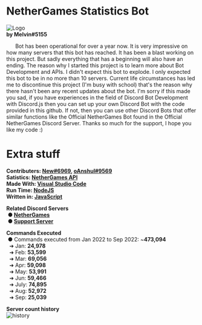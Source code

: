 # NetherGames Statistics Bot

![Logo](https://i.imgur.com/rHCguwn.png)<br>
**by Melvin#5155**


&nbsp;&nbsp;&nbsp;&nbsp;&nbsp;&nbsp;Bot has been operational for over a year now.
It is very impressive on how many servers that this bot has reached.
It has been a blast working on this project.
But sadly everything that has a beginning will also have an ending.
The reason why I started this project is to learn more about Bot Development and APIs.
I didn't expect this bot to explode.
I only expected this bot to be in no more than 10 servers. 
Current life circumstances has led me to discontinue this project (I'm busy with school) that's the reason why there hasn't been any recent updates about the bot.
I'm sorry if this made you sad, if you have experiences in the field of Discord Bot Development with Discord.js then you can set up your own Discord Bot with the code provided in this github.
If not, then you can use other Discord Bots that offer similar functions like the Official NetherGames Bot found in the Official NetherGames Discord Server.
Thanks so much for the support, I hope you like my code :)

# Extra stuff

**Contributers: [New#6969](https://discord.com/users/512638114687352832), [oAnshul#9569](https://discord.com/users/930119015785959474)**  
**Satistics: [NetherGames API](https://docs.nethergames.org/)**  
**Made With: [Visual Studio Code](https://code.visualstudio.com/)**  
**Run Time: [NodeJS](https://nodejs.org)**  
**Written in: [JavaScript](https://www.javascript.com/)**  

**Related Discord Servers**  
&nbsp;**● [NetherGames](https://discord.gg/ng)**  
&nbsp;**● [Support Server](https://discord.gg/aMmBRAQUDD)**

**Commands Executed**  
&nbsp;● Commands executed from Jan 2022 to Sep 2022: ~**473,094**  
&nbsp;&nbsp;➜ Jan: **24,978**   
&nbsp;&nbsp;➜ Feb: **53,599**   
&nbsp;&nbsp;➜ Mar: **69,056**   
&nbsp;&nbsp;➜ Apr: **59,098**   
&nbsp;&nbsp;➜ May: **53,991**   
&nbsp;&nbsp;➜ Jun: **59,466**   
&nbsp;&nbsp;➜ July: **74,895**   
&nbsp;&nbsp;➜ Aug: **52,972**   
&nbsp;&nbsp;➜ Sep: **25,039**   

**Server count history**  
![history](https://i.imgur.com/iAvgHh0.png)

